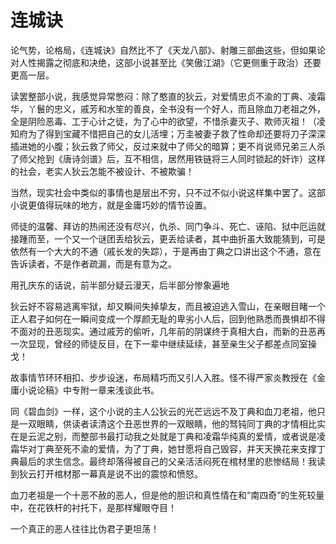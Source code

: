 # 连城诀

论气势，论格局，《连城诀》自然比不了《天龙八部》、射雕三部曲这些，但如果论对人性揭露之彻底和决绝，这部小说甚至比《笑傲江湖》（它更侧重于政治）还要更高一层。

读罢整部小说，我感觉异常憋闷：除了憨直的狄云，对爱情忠贞不渝的丁典、凌霜华，丫鬟的忠义，戚芳和水笙的善良，全书没有一个好人，而且除血刀老祖之外，全是阴险恶毒、工于心计之徒，为了心中的欲望，不惜杀妻灭子、欺师灭祖！（凌知府为了得到宝藏不惜把自己的女儿活埋；万圭被妻子救了性命却还要将刀子深深插进她的小腹；狄云救了师父，反过来就中了师父的暗算；更不肖说师兄弟三人杀了师父抢到《唐诗剑谱》后，互不相信，居然用铁链将三人同时锁起的奸诈）这样的社会，老实人狄云怎能不被设计、不被欺骗！

当然，现实社会中类似的事情也是层出不穷，只不过不似小说这样集中罢了。这部小说更值得玩味的地方，就是金庸巧妙的情节设置。

师徒的温馨、拜访的热闹还没有尽兴，仇杀、同门争斗、死亡、诬陷、狱中厄运就接踵而至，一个又一个谜团丢给狄云，更丢给读者，其中曲折虽大致能猜到，可是依然有一个大大的不通（戚长发的失踪），于是再由丁典之口讲出这个不通，意在告诉读者，不是作者疏漏，而是有意为之。

用孔庆东的话说，前半部分疑云漫天，后半部分惨象遍地

狄云好不容易逃离牢狱，却又瞬间失掉挚友，而且被迫逃入雪山，在亲眼目睹一个正人君子如何在一瞬间变成一个厚颜无耻的卑劣小人后，回到他熟悉而畏惧却不得不面对的丑恶现实。通过戚芳的偷听，几年前的阴谋终于真相大白，而新的丑恶再一次显现，曾经的师徒反目，在下一辈中继续延续，甚至亲生父子都差点同室操戈！

故事情节环环相扣、步步设迷，布局精巧而又引人入胜。怪不得严家炎教授在《金庸小说论稿》中专附一章来浅谈此书。

同《碧血剑》一样，这个小说的主人公狄云的光芒远远不及丁典和血刀老祖，他只是一双眼睛，供读者读清这个丑恶世界的一双眼睛，他的驽钝同丁典的才情相比实在是云泥之别，而整部书最打动我之处就是丁典和凌霜华纯真的爱情，或者说是凌霜华对丁典至死不渝的爱情，为了丁典，她甘愿将自己毁容，并天天换花来支撑丁典最后的求生信念。最终却落得被自己的父亲活活闷死在棺材里的悲惨结局！我读到狄云打开棺材那一幕真是说不出的震惊和愤怒。

血刀老祖是一个十恶不赦的恶人，但是他的胆识和真性情在和“南四奇”的生死较量中，在花铁杆的衬托下，是那样耀眼夺目！

一个真正的恶人往往比伪君子更坦荡！
